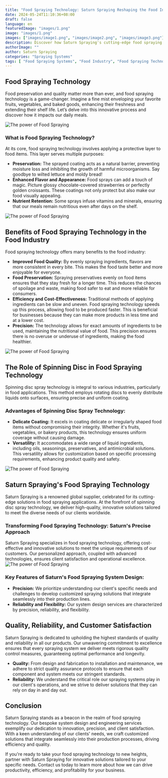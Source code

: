 ```yaml
---
title: "Food Spraying Technology: Saturn Spraying Reshaping the Food Industry"
date: 2024-05-24T11:10:36+08:00
draft: false
language: en
featuredImage: "images/1.png"
image: "images/1.png"
images: ["images/image1.png", "images/image2.png", "images/image3.png"]
description: Discover how Saturn Spraying's cutting-edge food spraying technology enhances food preservation, quality, and shelf life. Learn about the benefits, spinning disc technology, and Saturn's commitment to precision and customer satisfaction in the food industry.
authorImage: ""
author: Saturn Spraying
categories: "Spraying Systems"
tags: [ "Food Spraying Systems", "Food Industry", "Food Spraying Technology", "Food Production Industry"]
---
```


## Food Spraying Technology

Food preservation and quality matter more than ever, and food spraying technology is a game-changer. Imagine a fine mist enveloping your favorite fruits, vegetables, and baked goods, enhancing their freshness and extending their shelf life. Let’s delve into this innovative process and discover how it impacts our daily meals.

![The power of Food Spraying](images/1.png)
### What is Food Spraying Technology?

At its core, food spraying technology involves applying a protective layer to food items. This layer serves multiple purposes:

- **Preservation:** The sprayed coating acts as a natural barrier, preventing moisture loss and inhibiting the growth of harmful microorganisms. Say goodbye to wilted lettuce and moldy bread!
- **Enhanced Flavor and Appearance:** Food sprays can add a touch of magic. Picture glossy chocolate-covered strawberries or perfectly golden croissants. These coatings not only protect but also make our food visually appealing.
- **Nutrient Retention:** Some sprays infuse vitamins and minerals, ensuring that our meals remain nutritious even after days on the shelf.

![The power of Food Spraying](images/2.png)

## Benefits of Food Spraying Technology in the Food Industry

Food spraying technology offers many benefits to the food industry:

- **Improved Food Quality:** By evenly spraying ingredients, flavors are more consistent in every bite. This makes the food taste better and more enjoyable for everyone.
- **Food Preservation:** Spraying preservatives evenly on food items ensures that they stay fresh for a longer time. This reduces the chances of spoilage and waste, making food safer to eat and more reliable for consumers.
- **Efficiency and Cost-Effectiveness:** Traditional methods of applying ingredients can be slow and uneven. Food spraying technology speeds up this process, allowing food to be produced faster. This is beneficial for businesses because they can make more products in less time and at a lower cost.
- **Precision:** The technology allows for exact amounts of ingredients to be used, maintaining the nutritional value of food. This precision ensures there is no overuse or underuse of ingredients, making the food healthier.

![The power of Food Spraying](images/3.png)
## The Role of Spinning Disc in Food Spraying Technology

Spinning disc spray technology is integral to various industries, particularly in food applications. This method employs rotating discs to evenly distribute liquids onto surfaces, ensuring precise and uniform coating.

### Advantages of Spinning Disc Spray Technology:

- **Delicate Coating:** It excels in coating delicate or irregularly shaped food items without compromising their integrity. Whether it's fruits, vegetables, or bakery products, this technology ensures uniform coverage without causing damage.
- **Versatility:** It accommodates a wide range of liquid ingredients, including oils, seasonings, preservatives, and antimicrobial solutions. This versatility allows for customization based on specific processing requirements, enhancing product quality and safety.

![The power of Food Spraying](images/4.png)
## Saturn Spraying's Food Spraying Technology

Saturn Spraying is a renowned global supplier, celebrated for its cutting-edge solutions in food spraying applications. At the forefront of spinning disc spray technology, we deliver high-quality, innovative solutions tailored to meet the diverse needs of our clients worldwide.

### Transforming Food Spraying Technology: Saturn's Precise Approach

Saturn Spraying specializes in food spraying technology, offering cost-effective and innovative solutions to meet the unique requirements of our customers. Our personalized approach, coupled with advanced technologies, ensures client satisfaction and operational excellence.
![The power of Food Spraying](images/5.png)
### Key Features of Saturn's Food Spraying System Design:

- **Precision:** We prioritize understanding our client's specific needs and challenges to develop customized spraying solutions that integrate seamlessly into their production lines.
- **Reliability and Flexibility:** Our system design services are characterized by precision, reliability, and flexibility.

## Quality, Reliability, and Customer Satisfaction

Saturn Spraying is dedicated to upholding the highest standards of quality and reliability in all our products. Our unwavering commitment to excellence ensures that every spraying system we deliver meets rigorous quality control measures, guaranteeing optimal performance and longevity.

- **Quality:** From design and fabrication to installation and maintenance, we adhere to strict quality assurance protocols to ensure that each component and system meets our stringent standards.
- **Reliability:** We understand the critical role our spraying systems play in our client's operations, and we strive to deliver solutions that they can rely on day in and day out.

## Conclusion

Saturn Spraying stands as a beacon in the realm of food spraying technology. Our bespoke system design and engineering services exemplify our dedication to innovation, precision, and client satisfaction. With a keen understanding of our clients' needs, we craft customized solutions that integrate seamlessly into their production processes, driving efficiency and quality.

If you're ready to take your food spraying technology to new heights, partner with Saturn Spraying for innovative solutions tailored to your specific needs. Contact us today to learn more about how we can drive productivity, efficiency, and profitability for your business.
